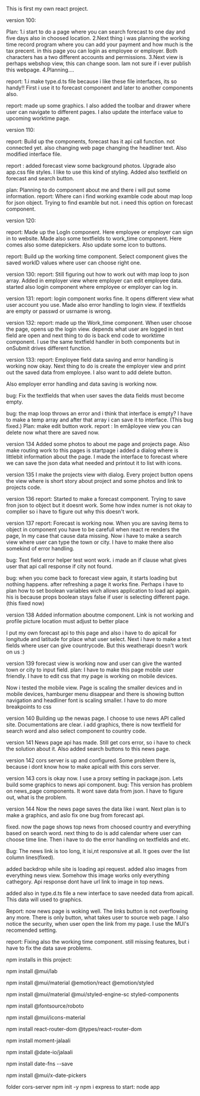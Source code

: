 This is first my own react project.

version 100:

Plan:
1.i start to do a page where you can search forecast to one day and five days also in choosed location.
2.Next thing i was planning the working time record program where you can add your payment and how much is the tax precent.
in this page you can login as employee or employer. Both characters has a two different accounts and permissions.
3.Next view is perhaps webshop view, this can change soon. Iam not sure if i ever publish this webpage.
4.Planning....

report:
1.i make type.d.ts file because i like these file interfaces, its so handy!! First i use it to forecast component and later to another components also.

report: made up some graphics. I also added the toolbar and drawer where user can navigate to different pages. I also update the interface value to upcoming worktime page.

version 110:

report: Build up the components, forecast has it api call function. not connected yet. also changing web page changing the headliner text. Also modified interface file.

report : added forecast view some background photos. Upgrade also app.css file styles. I like to use this kind of styling. Added also textfield on forecast and search button. 

plan: Planning to do component about me and there i will put some information.
report: Where can i find working examble code about map loop for json object. Trying to find examble but not. i 
need this option on forecast component.

version 120:

report: Made up the LogIn component. Here employee or employer can sign in to website. Made also some textfields to work_time component. Here
comes also some datepickers. Also update some icon to buttons.

report: Build up the working time component. Select component gives the saved
workID values where user can choose right one.

version 130:
report: Still figuring out how to work out with map loop to json array. Added in employer view where employer can edit employee data.
started also login component where employee or employer can log in.

version 131:
report: login component works fine. It opens different view what user account you use. Made also error handling to login view. if textfields are empty or passwd or usrname is wrong. 

version 132:
report:
made up the Work_time component. When user choose the page, opens up the login view. depends what user are logged in text field are open and next thing to do is back end code to worktime component. I use the same textfield handler in both components but in onSubmit drives different function.

version 133:
report: Employee field data saving and error handling is working now okay. Next thing to do is create
the employer view and print out the saved data from employee. I also want to add delete button.

Also employer error handling and data saving is working now.

bug: Fix the textfields that when user saves the data fields must become empty.

bug: the map loop throws an error and i think that interface is empty? I have to make a temp array and after that array i can save it to interface. (This bug fixed.)
Plan: make edit button work.
report : In emåployee view you can delete now what there are saved now.

version 134
Added some photos to about me page and projects page. Also make routing work to this pages
is startpage i added a dialog where is littlebit information about the page. I made the interface to forecast
where we can save the json data what needed and printout it to list with icons.

version 135
I make the projects view with dialog. Every project button opens the view where is short story about
project and some photos and link to projects code.

version 136
report:
Started to make a forecast component. Trying to save fron json to object but it doesnt work. Some how index numer is not okay to complier so i have to figure out why this doesn't work.

version 137
report: Forecast is working now. When you are saving items to object in component you have to be carefull
when react re renders the page, In my case that cause data  missing. Now i have to make a search view where
user can type the town or city. I have to make there also somekind of error handling.

bug:
Text field error helper test wont work. i made an if clause what gives user that api call response if
city not found.

bug: when you come back to forecast view again, it starts loading but nothing happens. after refreshing a page it works fine. Perhaps i have to plan how to set boolean variables wich allows application to
load api again. his is because props boolean stays false if user is selecting different page.(this fixed now)

version 138
Added information aboutme component. Link is not working and profile picture location must adjust to better
place

I put my own forecast api to this page and also i have to do apicall for longitude and latitude for place what user select.
Next i have to make a text fields where user can give countrycode. But this weatherapi doesn't work on us :)

version 139
forecast view is working now and user can give the wanted town or city to input field.
plan: I have to make this page mobile user friendly. I have to edit css that my page is working on mobile devices.

Now i tested the mobile view. Page is scaling the smaller devices and in mobile devices, hamburger menu disappear and
there is showing button navigation and headliner font is scaling smaller. I have to do more breakpoints to css

version 140
Building up the newas page. I choose to use news API called site. Documentations are clear. 
i add graphics, there is now textfield for search word and also select component to country code.

version 141
News page api has made. Still get cors error, so i have to check the solution about it. Also added search buttons to this news page.

version 142
cors server is up and configured. Some problem there is, because i dont know how to make apicall with
this cors server.

version 143
cors is okay now. I use a proxy setting in package.json. Lets build some graphics to news api component. 
bug: This version has problem on news_page components. It wont save data from json. I have to figure out, what is the problem.

version 144
Now the news page saves the data like i want. Next plan is to make a graphics, and aslo fix one bug from forecast api.

fixed. now the page shows top news from choosed country and everything based on search word. next thing to do is add calendar where user can choose time line. Then i have to do the error handling on textfields and etc. 

Bug: The news link is too long, it isi,nt responsive at all. It goes over the list column lines(fixed). 

added backdrop while site is loading api request. added also images from everything news view. Somehow this image works only everything cathegory. Api response dont have url link to image in top news.

added also in type.d.ts file a new interface to save needed data from apicall. This data will used to graphics.

Report:
now news page is woking well. The links button is not overflowing any more. There is only button, what takes user to source web page. I also notice the security, when user open the link from my page. I use the MUI's recomended setting.

report: Fixing also the working time component. still missing features, but i have to fix the data save
problems. 



npm installs in this project:

npm install @mui/lab

npm install @mui/material @emotion/react @emotion/styled

npm install @mui/material @mui/styled-engine-sc styled-components

npm install @fontsource/roboto

npm install @mui/icons-material

npm install react-router-dom @types/react-router-dom

npm install moment-jalaali

npm install @date-io/jalaali

npm install date-fns --save

npm install @mui/x-date-pickers

folder cors-server
npm init -y 
npm i express
to start: node app